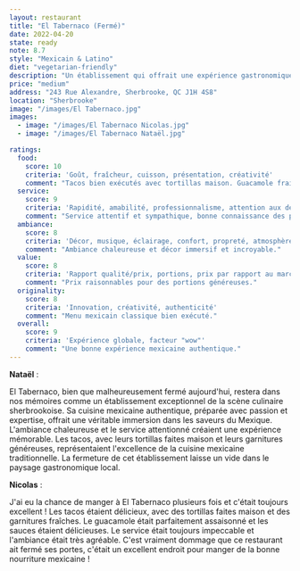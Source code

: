 ```yaml
---
layout: restaurant
title: "El Tabernaco (Fermé)"
date: 2022-04-20
state: ready
note: 8.7
style: "Mexicain & Latino"
diet: "vegetarian-friendly"
description: "Un établissement qui offrait une expérience gastronomique mexicaine authentique, avec des plats savoureux et une ambiance chaleureuse qui transportait ses clients au cœur du Mexique."
price: "medium"
address: "243 Rue Alexandre, Sherbrooke, QC J1H 4S8"
location: "Sherbrooke"
image: "/images/El Tabernaco.jpg"
images:
  - image: "/images/El Tabernaco Nicolas.jpg"
  - image: "/images/El Tabernaco Nataël.jpg"

ratings:
  food:
    score: 10
    criteria: 'Goût, fraîcheur, cuisson, présentation, créativité'
    comment: "Tacos bien exécutés avec tortillas maison. Guacamole frais et bien assaisonné. Même goût que le mexique."
  service:
    score: 9
    criteria: 'Rapidité, amabilité, professionnalisme, attention aux détails'
    comment: "Service attentif et sympathique, bonne connaissance des plats."
  ambiance:
    score: 8
    criteria: 'Décor, musique, éclairage, confort, propreté, atmosphère générale'
    comment: "Ambiance chaleureuse et décor immersif et incroyable."
  value:
    score: 8
    criteria: 'Rapport qualité/prix, portions, prix par rapport au marché'
    comment: "Prix raisonnables pour des portions généreuses."
  originality:
    score: 8
    criteria: 'Innovation, créativité, authenticité'
    comment: "Menu mexicain classique bien exécuté."
  overall:
    score: 9
    criteria: 'Expérience globale, facteur "wow"'
    comment: "Une bonne expérience mexicaine authentique."
---
```




<strong>Nataël</strong> :

El Tabernaco, bien que malheureusement fermé aujourd'hui, restera dans nos mémoires comme un établissement exceptionnel de la scène culinaire sherbrookoise. Sa cuisine mexicaine authentique, préparée avec passion et expertise, offrait une véritable immersion dans les saveurs du Mexique. L'ambiance chaleureuse et le service attentionné créaient une expérience mémorable. Les tacos, avec leurs tortillas faites maison et leurs garnitures généreuses, représentaient l'excellence de la cuisine mexicaine traditionnelle. La fermeture de cet établissement laisse un vide dans le paysage gastronomique local.

<strong>Nicolas</strong> :

J'ai eu la chance de manger à El Tabernaco plusieurs fois et c'était toujours excellent ! Les tacos étaient délicieux, avec des tortillas faites maison et des garnitures fraîches. Le guacamole était parfaitement assaisonné et les sauces étaient délicieuses. Le service était toujours impeccable et l'ambiance était très agréable. C'est vraiment dommage que ce restaurant ait fermé ses portes, c'était un excellent endroit pour manger de la bonne nourriture mexicaine !